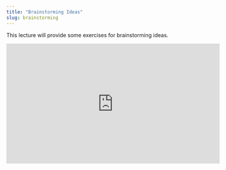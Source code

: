 ```yaml
---
title: "Brainstorming Ideas"
slug: brainstorming
---
```


This lecture will provide some exercises for brainstorming ideas.

<iframe width="560" height="315" src="https://www.youtube.com/embed/GeVZ9cOKnHw" frameborder="0" allowfullscreen></iframe>
